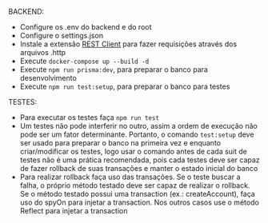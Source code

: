 BACKEND:
- Configure os .env do backend e do root
- Configure o settings.json
- Instale a extensão [REST Client](https://marketplace.visualstudio.com/items?itemName=humao.rest-client) para fazer requisições através dos arquivos .http
- Execute `docker-compose up --build -d`
- Execute `npm run prisma:dev`, para preparar o banco para desenvolvimento
- Execute `npm run test:setup`, para preparar o banco para testes

TESTES:
- Para executar os testes faça `npm run test`
- Um testes não pode interferir no outro, assim a ordem de execução não pode ser um fator determinante. Portanto, o comando `test:setup` deve ser usado para preparar o banco na primeira vez e enquanto criar/modificar os testes, logo usar o comando antes de cada suit de testes não é uma prática recomendada, pois cada testes deve ser capaz de fazer rollback de suas transações e manter o estado inicial do banco
- Para realizar rollback faça uso das transações. Se o teste buscar a falha, o próprio método testado deve ser capaz de realizar o rollback. Se o método testado possui uma transaction (ex.: createAccount), faça uso do spyOn para injetar a transaction. Nos outros casos use o método Reflect para injetar a transaction